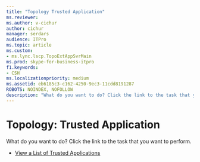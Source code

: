 ```yaml
---
title: "Topology Trusted Application"
ms.reviewer: 
ms.author: v-cichur
author: cichur
manager: serdars
audience: ITPro
ms.topic: article
ms.custom:
- ms.lync.lscp.TopoExtAppSvrMain
ms.prod: skype-for-business-itpro
f1.keywords:
- CSH
ms.localizationpriority: medium
ms.assetid: eb6185c3-c162-4250-9ec3-11cdd8191287
ROBOTS: NOINDEX, NOFOLLOW
description: "What do you want to do? Click the link to the task that you want to perform."
---
```


# Topology: Trusted Application

What do you want to do? Click the link to the task that you want to perform.

- [View a List of Trusted Applications](/previous-versions/office/lync-server-2013/lync-server-2013-view-a-list-of-trusted-applications)